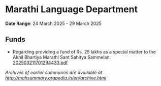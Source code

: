 # Marathi Language Department

**Date Range**: 24 March 2025 - 29 March 2025


## Funds
- Regarding providing a fund of Rs. 25 lakhs as a special matter to the Akhil Bhartiya Marathi Sant Sahitya Sammelan.\
  [202503211701294433.pdf](https://gr.maharashtra.gov.in/Site/Upload/Government%20Resolutions/English/202503211701294433.pdf)


*Archives of earlier summaries are available at http://mahsummary.orgpedia.in/en/archive.html*